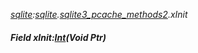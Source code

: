 _[sqlite](../../modules/sqlite/sqlite-module.md):[sqlite](../../modules/sqlite/sqlite-module.md).[sqlite3\_pcache\_methods2](../../modules/sqlite/sqlite-sqlite3_pcache_methods2.md).xInit_
##### Field xInit:[Int](../../modules/wonkey/wonkey-types-int.md)(Void Ptr)
